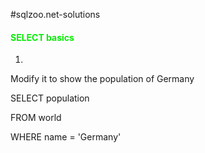 #sqlzoo.net-solutions

<h4><font color=|#00EE00|>SELECT basics</font></h4>

1. 
Modify it to show the population of Germany

SELECT population 

FROM world

WHERE name = 'Germany'

